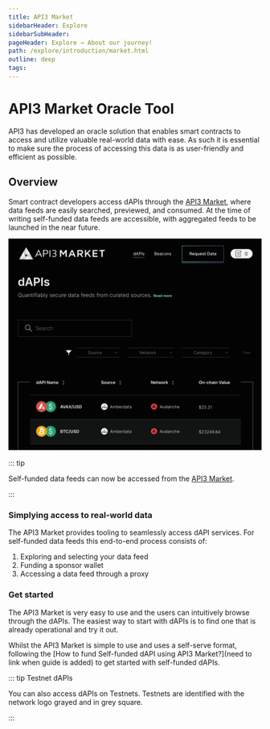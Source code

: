```yaml
---
title: API3 Market
sidebarHeader: Explore
sidebarSubHeader:
pageHeader: Explore → About our journey!
path: /explore/introduction/market.html
outline: deep
tags:
---
```


<PageHeader/>

<SearchHighlight/>

# API3 Market Oracle Tool

API3 has developed an oracle solution that enables smart contracts to access and
utilize valuable real-world data with ease. As such it is essential to make sure
the process of accessing this data is as user-friendly and efficient as
possible.

## Overview

Smart contract developers access dAPIs through the
[API3 Market<ExternalLinkImage/>](https://market.api3.org), where data feeds are
easily searched, previewed, and consumed. At the time of writing self-funded
data feeds are accessible, with aggregated feeds to be launched in the near
future.

[![API3 Market](../assets/images/market-website.png)](https://market.api3.org)

::: tip

Self-funded data feeds can now be accessed from the
[API3 Market](https://market.api3.org).

:::

### Simplying access to real-world data

The API3 Market provides tooling to seamlessly access dAPI services. For
self-funded data feeds this end-to-end process consists of:

1. Exploring and selecting your data feed
2. Funding a sponsor wallet
3. Accessing a data feed through a proxy

<!---
::: info Learn more

_Link to content piece associated to the concerns identified in journey mapping_

:::-->

### Get started

The API3 Market is very easy to use and the users can intuitively browse through
the dAPIs. The easiest way to start with dAPIs is to find one that is already
operational and try it out.

Whilst the API3 Market is simple to use and uses a self-serve format, following
the [How to fund Self-funded dAPI using API3 Market?](need to link when guide is
added) to get started with self-funded dAPIs.

::: tip Testnet dAPIs

You can also access dAPIs on Testnets. Testnets are identified with the network
logo grayed and in grey square.

:::

